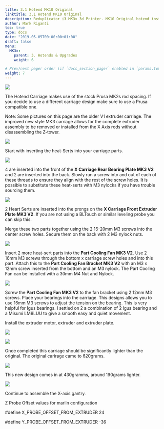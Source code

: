```yaml
---
title: 3.1 Hotend MK10 Original
linktitle: 3.1 Hotend MK10 Original
description: Reduplicator i3 MK3x 3d Printer. MK10 Original hotend instuctions by Mark riganti
author: Mark Riganti
toc: true
type: docs
date: "2019-05-05T00:00:00+01:00"
draft: false
menu:
  MK3x:
    parent: 3. Hotends & Upgrades
    weight: 6

# Prev/next pager order (if `docs_section_pager` enabled in `params.toml`)
weight: 7
---
```


![](https://raw.githubusercontent.com/OmNomNomagon/ReDuplicator-MK3x/master/Pics/1%20Glamor%20Shots/DSC03626.jpg)

The Hotend Carriage makes use of the stock Prusa MK2s rod spacing. If you decide to use a different carriage design make sure to use a Prusa compatible one. 

Note: Some pictures on this page are the older V1 extruder carriage. The improved  new style MK3 carriage allows for the complete extruder assembly to be removed or installed from the X Axis rods without disassembling the Z-tower.

![](https://raw.githubusercontent.com/OmNomNomagon/ReDuplicator-MK2sx/master/Pics/4%20Hotend/CarriageNew.jpg)

Start with inserting the heat-Serts into your carriage parts.

![](https://github.com/OmNomNomagon/ReDuplicator-MK2sx/blob/master/Pics/4%20Hotend/Carriage1.jpg?raw=true)

4 are inserted into the front of the **X Carriage Rear Bearing Plate MK3 V2** and 2 are inserted into the back. Slowly run a screw into and out of each of these threads to ensure they align with the rest of the screw holes. It is possible to substitute these heat-serts with M3 nylocks if you have trouble sourcing them.

![](https://github.com/OmNomNomagon/ReDuplicator-MK2sx/blob/master/Pics/4%20Hotend/Carriage2.jpg?raw=true)

2 Heart Serts are inserted into the prongs on the **X Carriage Front Extruder Plate MK3 V2**. If you are not using a BLTouch or similar leveling probe you can skip this.

Merge these two parts together using the 2 16-20mm M3 screws into the center screw holes. Secure them on the back with 2 M3 nylock nuts.

![](https://raw.githubusercontent.com/OmNomNomagon/ReDuplicator-MK2sx/master/Pics/9%20Titan/Fan1.jpg)

Insert 2 more heat-sert parts into the **Part Cooling Fan MK3 V2**. Use 2 16mm M3 screws through the bottom x carriage screw holes and into this part. Attach this to the **Part Cooling Fan Bracket MK3 V2** with an M3 x 12mm screw inserted from the bottom and an M3 nylock. The Part Cooling Fan can be installed with a 30mm M4 Nut and Nylock.

![](https://raw.githubusercontent.com/OmNomNomagon/ReDuplicator-MK2sx/master/Pics/9%20Titan/Fan2.jpg)


Screw the **Part Cooling Fan MK3 V2** to the fan bracket using 2 12mm M3 screws.
Place your bearings into the carriage. This designs allows you to use 16mm M3 screws to adjust the tension on the bearing. This is very helpful for Igus bearings. I settled on 2 a combination of 2 Igus bearing and a Misumi LM8LUU to give a smooth easy and quiet movement.

Install the extruder motor, extruder and extruder plate.

![](https://github.com/OmNomNomagon/ReDuplicator-MK2sx/blob/master/Pics/4%20Hotend/Carriage4.jpg?raw=true)

![](https://github.com/OmNomNomagon/ReDuplicator-MK2sx/blob/master/Pics/4%20Hotend/Carriage5.jpg?raw=true)

Once completed this carriage should be significantly lighter than the original. The original carirage came to 620grams.

![](https://github.com/OmNomNomagon/ReDuplicator-MK2sx/blob/master/Pics/4%20Hotend/WeightOrig.jpg?raw=true)

This new design comes in at 430gramms, around  190grams lighter.

![](https://github.com/OmNomNomagon/ReDuplicator-MK2sx/blob/master/Pics/4%20Hotend/WeightNew.jpg?raw=true)

Continue to assemble the X-axis gantry.


Z Probe Offset values for marlin configuration

\#define X_PROBE_OFFSET_FROM_EXTRUDER 24

\#define Y_PROBE_OFFSET_FROM_EXTRUDER -36 











